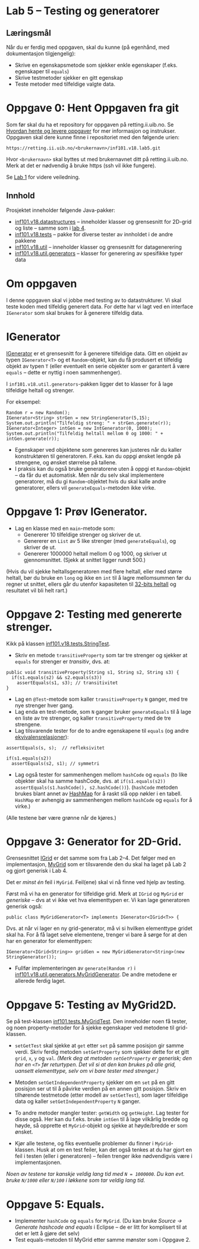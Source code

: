 # Lab 5 – Testing og generatorer

## Læringsmål

Når du er ferdig med oppgaven, skal du kunne (på egenhånd, med dokumentasjon tilgjengelig):

* Skrive en egenskapsmetode som sjekker enkle egenskaper (f.eks. egenskaper til `equals`)
* Skrive testmetoder sjekker en gitt egenskap
* Teste metoder med tilfeldige valgte data.

# Oppgave 0: Hent Oppgaven fra git

Som før skal du ha et repository for oppgaven på retting.ii.uib.no.
Se [Hvordan hente og levere oppgaver](https://retting.ii.uib.no/inf101/inf101.v18/wikis/hente-levere-oppgaver) for mer informasjon og instrukser.
Oppgaven skal dere kunne finne i repositoriet med den følgende
urien:

    https://retting.ii.uib.no/<brukernavn>/inf101.v18.lab5.git

Hvor `<brukernavn>` skal byttes ut med brukernavnet ditt på retting.ii.uib.no. Merk at
det er nødvendig å bruke https (ssh vil ikke fungere).

Se [Lab 1](https://retting.ii.uib.no/inf101.v18.oppgaver/inf101.v18.lab1/blob/master/README.md) for videre veiledning.

## Innhold

Prosjektet inneholder følgende Java-pakker:

* [inf101.v18.datastructures](https://retting.ii.uib.no/inf101.v18.oppgaver/inf101.v18.lab5/tree/master/src/inf101/v18/datastructures)
  – inneholder klasser og grensesnitt for 2D-grid og liste – samme som i [lab 4](https://retting.ii.uib.no/inf101.v18.oppgaver/inf101.v18.lab4/blob/master/README.md).
* [inf101.v18.tests](https://retting.ii.uib.no/inf101.v18.oppgaver/inf101.v18.lab5/tree/master/src/inf101/v18/tests) – pakke for diverse tester av innholdet i de andre pakkene
* [inf101.v18.util](https://retting.ii.uib.no/inf101.v18.oppgaver/inf101.v18.lab5/tree/master/src/inf101/v18/util) – inneholder klasser og grensesnitt for datagenerering
* [inf101.v18.util.generators](https://retting.ii.uib.no/inf101.v18.oppgaver/inf101.v18.lab5/tree/master/src/inf101/v18/util/generators) – klasser for generering av spesifikke typer data


# Om oppgaven

I denne oppgaven skal vi jobbe med testing av to datastrukturer. Vi skal teste koden med tilfeldig generert data. For dette har vi lagt ved en interface `IGenerator` som skal brukes for å generere tilfeldig data.

# IGenerator


[IGenerator](https://retting.ii.uib.no/inf101.v18.oppgaver/inf101.v18.lab5/tree/master/src/inf101/v18/util/IGenerator.java) er et grensesnitt for å generere tilfeldige data. Gitt en objekt av typen `IGenerator<T>` og et `Random`-objekt, kan du få produsert et tilfeldig objekt av typen `T` (eller eventuelt en serie objekter som er garantert å være `equals` – dette er nyttig i noen sammenhenger).

I `inf101.v18.util.generators`-pakken ligger det to klasser for å lage tilfeldige heltall og strenger.

For eksempel:

```
Random r = new Random();
IGenerator<String> strGen = new StringGenerator(5,15);
System.out.println("Tilfeldig streng: " + strGen.generate(r));
IGenerator<Integer> intGen = new IntGenerator(0, 1000);
System.out.println("Tilfeldig heltall mellom 0 og 1000: " + intGen.generate(r));
```

* Egenskaper ved objektene som genereres kan justeres når du kaller
  konstruktøren til generatoren. F.eks. kan du oppgi ønsket lengde på
  strengene, og ønsket størrelse på tallene.
* I praksis kan du også bruke generatorene uten å oppgi et `Random`-objekt – da
  får du et automatisk. Men når du selv skal implementere generatorer, må du gi
  `Random`-objektet hvis du skal kalle andre generatorer, ellers vil
  `generateEquals`-metoden ikke virke.

# Oppgave 1: Prøv IGenerator.

* Lag en klasse med en `main`-metode som:
   * Genererer 10 tilfeldige strenger og skriver de ut.
   * Genererer en `List` av 5 like strenger (med `generateEquals`), og skriver de ut.
   * Genererer 1000000 heltall mellom 0 og 1000, og skriver ut gjennomsnittet. (Sjekk at snittet ligger rundt 500.)

(Hvis du vil sjekke heltallsgeneratoren med flere heltall, eller med større heltall, bør du bruke en `long` og ikke en `int` til å lagre mellomsummen før du regner ut snittet, ellers går du utenfor kapasiteten til [32-bits heltall](https://en.wikipedia.org/wiki/32-bit) og resultatet vil bli helt rart.)

# Oppgave 2: Testing med genererte strenger.

Kikk på klassen [inf101.v18.tests.StringTest](https://retting.ii.uib.no/inf101.v18.oppgaver/inf101.v18.lab5/tree/master/src/inf101/v18/tests/StringTest.java).

* Skriv en metode `transitiveProperty` som tar tre strenger og sjekker at `equals` for strenger er *transitiv*, dvs. at:

```
public void transitiveProperty(String s1, String s2, String s3) {
  if(s1.equals(s2) && s2.equals(s3))
    assertEquals(s1, s3); // transitivitet
}
```

* Lag en `@Test`-metode som kaller `transitiveProperty` `N` ganger, med tre nye strenger hver gang.
* Lag enda en test-metode, som `N` ganger bruker `generateEquals` til å lage en liste av tre strenger, og kaller `transitiveProperty` med de tre strengene.
* Lag tilsvarende tester for de to andre egenskapene til `equals` (og andre [ekvivalensrelasjoner](http://en.wikipedia.org/wiki/Equivalence_relation)):

```
assertEquals(s, s);  // refleksivitet

if(s1.equals(s2))
  assertEquals(s2, s1); // symmetri
```

* Lag også tester for sammenhengen mellom `hashCode` og `equals` (to like
  objekter skal ha samme hashCode, dvs. at `if(s1.equals(s2))
  assertEquals(s1.hashCode(), s2.hashCode())`). (`hashCode` metoden brukes
  blant annet av
  [HashMap](http://docs.oracle.com/javase/8/docs/api/java/util/HashMap.html)
  for å raskt slå opp nøkler i en tabell. `HashMap` er avhengig av sammenhengen
  mellom `hashCode` og `equals` for å virke.)

(Alle testene bør være grønne når de kjøres.)

# Oppgave 3: Generator for 2D-Grid.

Grensesnittet
[IGrid](https://retting.ii.uib.no/inf101.v18.oppgaver/inf101.v18.lab5/tree/master/src/inf101/v18/datastructures/IGrid.java)
er det samme som fra Lab 2–4. Det følger med en implementasjon,
[MyGrid](https://retting.ii.uib.no/inf101.v18.oppgaver/inf101.v18.lab5/tree/master/src/inf101/v18/datastructures/MyGrid.java)
som er tilsvarende den du skal ha laget på Lab 2 og gjort generisk i Lab 4.

Det er *minst én* feil i `MyGrid`. Feil(ene) skal vi nå finne ved hjelp av
testing.

Først må vi ha en generator for tilfeldige grid. Merk at `IGrid` og `MyGrid` er
*generiske* – dvs at vi ikke vet hva elementtypen er. Vi kan lage generatoren
generisk også:

```
public class MyGridGenerator<T> implements IGenerator<IGrid<T>> {
```

Dvs. at når vi lager en ny grid-generator, må vi si hvilken elementtype gridet
skal ha. For å få laget selve elementene, trenger vi bare å sørge for at den
har en generator for elementtypen:

```
IGenerator<IGrid<String>> gridGen = new MyGridGenerator<String>(new StringGenerator());
```

* Fullfør implementeringen av `generate(Random r)` i
  [inf101.v18.util.generators.MyGridGenerator](https://retting.ii.uib.no/inf101.v18.oppgaver/inf101.v18.lab5/tree/master/src/inf101/v18/util/generators/MyGridGenerator.java).
  De andre metodene er allerede ferdig laget.

# Oppgave 5: Testing av MyGrid2D.

Se på test-klassen
[inf101.tests.MyGridTest](https://retting.ii.uib.no/inf101.v18.oppgaver/inf101.v18.lab5/tree/master/src/inf101/v18/tests/MyGridTest.java).
Den inneholder noen få tester, og noen property-metoder for å sjekke egenskaper
ved metodene til grid-klassen.

* `setGetTest` skal sjekke at `get` etter `set` på samme posisjon gir
  samme verdi. Skriv ferdig metoden `setGetProperty` som sjekker dette
  for et gitt `grid`, `x`, `y` og `val`. *(Merk deg at metoden `setGetProperty`
  er generisk; den har en `<T>` før returtypen. Det vil si at den kan brukes på
  alle grid, uansett elementtype, selv om vi bare tester med strenger.)*

* Metoden `setGetIndependentProperty` sjekker om en `set` på en gitt posisjon
  ser ut til å påvirke verdien på en annen gitt posisjon. Skriv en tilhørende
  testmetode (etter modell av `setGetTest`), som lager tilfeldige data og
  kaller `setGetIndependentProperty` `N` ganger.

* To andre metoder mangler tester: `getWidth` og `getHeight`. Lag tester for
  disse også. Her kan du f.eks. bruke `intGen` til å lage vilkårlig bredde og
  høyde, så opprette et `MyGrid`-objekt og sjekke at høyde/bredde er som
  ønsket.

* Kjør alle testene, og fiks eventuelle problemer du finner i `MyGrid`-klassen.
  Husk at om en test feiler, kan det også tenkes at du har gjort en feil i
  testen (eller i generatoren) – feilen trenger ikke nødvendigvis være i
  implementasjonen.

*Noen av testene tar kanskje veldig lang tid med `N = 1000000`. Du kan evt.
bruke `N/1000` eller `N/100` i løkkene som tar veldig lang tid.*

# Oppgave 5: Equals.

* Implementer `hashCode` og `equals` for `MyGrid`. (Du kan bruke *Source →
  Generate hashcode and equals* i Eclipse – de er litt for komplisert til at
  det er lett å gjøre det selv)
* Test equals-metoden til MyGrid etter samme mønster som i Oppgave 2.
